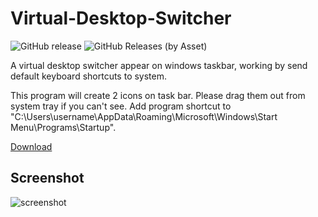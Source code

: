 # Virtual-Desktop-Switcher

![GitHub release](https://img.shields.io/github/release/hangacs/VirtualDesktopSwitcher.svg) ![GitHub Releases (by Asset)](https://img.shields.io/github/downloads/hangacs/VirtualDesktopSwitcher/latest/VirtualDesktopSwitcher.v0.0.2.zip.svg)

A virtual desktop switcher appear on windows taskbar, working by send default keyboard shortcuts to system.

This program will create 2 icons on task bar. Please drag them out from system tray if you can't see.
Add program shortcut to "C:\Users\username\AppData\Roaming\Microsoft\Windows\Start Menu\Programs\Startup".

[Download](https://github.com/hangacs/VirtualDesktopSwitcher/releases)

## Screenshot

![screenshot](https://github.com/hangacs/VirtualDesktopSwitcher/blob/8bc7013cec9e42635fe7b04c59918000fd23e109/screenshot.png)
